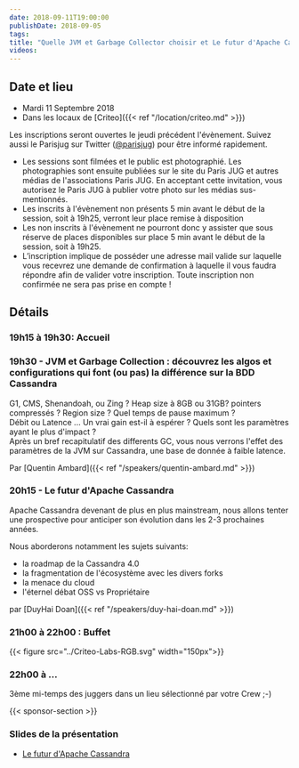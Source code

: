 ```yaml
---
date: 2018-09-11T19:00:00
publishDate: 2018-09-05
tags:
title: "Quelle JVM et Garbage Collector choisir et Le futur d'Apache Cassandra"
videos:
---
```


## Date et lieu

- Mardi 11 Septembre 2018
- Dans les locaux de [Criteo]({{< ref "/location/criteo.md" >}})

Les inscriptions seront ouvertes le jeudi précédent l'évènement. Suivez aussi le Parisjug sur Twitter ([@parisjug](https://twitter.com/parisjug)) pour être informé rapidement.
- Les sessions sont filmées et le public est photographié. Les photographies sont ensuite publiées sur le site du Paris JUG et autres médias de l'associations Paris JUG. En acceptant cette invitation, vous autorisez le Paris JUG à publier votre photo sur les médias sus-mentionnés.
- Les inscrits à l'évènement non présents 5 min avant le début de la session, soit à 19h25, verront leur place remise à disposition
- Les non inscrits à l'évènement ne pourront donc y assister que sous réserve de places disponibles sur place 5 min avant le début de la session, soit à 19h25.
- L’inscription implique de posséder une adresse mail valide sur laquelle vous recevrez une demande de confirmation à laquelle il vous faudra répondre afin de valider votre inscription. Toute inscription non confirmée ne sera pas prise en compte !

## Détails

### 19h15 à 19h30: Accueil

### 19h30 - JVM et Garbage Collection : découvrez les algos et configurations qui font (ou pas) la différence sur la BDD Cassandra

G1, CMS, Shenandoah, ou Zing ? Heap size à 8GB ou 31GB? pointers compressés ? Region size ? Quel temps de pause maximum ?  
Débit ou Latence ... Un vrai gain est-il à espérer ? Quels sont les paramètres ayant le plus d'impact ?  
Après un bref recapitulatif des differents GC, vous nous verrons l'effet des paramètres de la JVM sur Cassandra, une base de donnée à faible latence.

Par [Quentin Ambard]({{< ref "/speakers/quentin-ambard.md" >}})

### 20h15 - Le futur d'Apache Cassandra

Apache Cassandra devenant de plus en plus mainstream, nous allons tenter une prospective pour anticiper son évolution dans les 2-3 prochaines années.

Nous aborderons notamment les sujets suivants:

* la roadmap de la Cassandra 4.0
* la fragmentation de l'écosystème avec les divers forks
* la menace du cloud
* l'éternel débat OSS vs Propriétaire

par [DuyHai Doan]({{< ref "/speakers/duy-hai-doan.md" >}})

### 21h00 à 22h00 : Buffet

{{< figure src="../Criteo-Labs-RGB.svg" width="150px">}}

### 22h00 à ...

3ème mi-temps des juggers dans un lieu sélectionné par votre Crew ;-)

{{< sponsor-section >}}

### Slides de la présentation

* [Le futur d'Apache Cassandra](cassandra-future.pdf)
